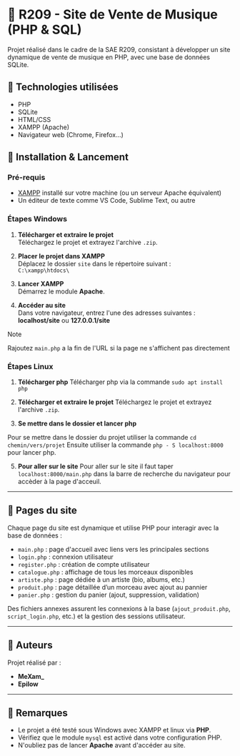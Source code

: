 <html lang="fr">

# 🎵 R209 - Site de Vente de Musique (PHP & SQL)

Projet réalisé dans le cadre de la SAE R209, consistant à développer un site dynamique de vente de musique en PHP, avec une base de données SQLite.

## 🔧 Technologies utilisées

- PHP
- SQLite
- HTML/CSS
- XAMPP (Apache)
- Navigateur web (Chrome, Firefox...)

## 🚀 Installation & Lancement

### Pré-requis

- [XAMPP](https://www.apachefriends.org/fr/index.html) installé sur votre machine (ou un serveur Apache équivalent)
- Un éditeur de texte comme VS Code, Sublime Text, ou autre

### Étapes Windows

1. **Télécharger et extraire le projet**  
   Téléchargez le projet et extrayez l'archive `.zip`.

2. **Placer le projet dans XAMPP**  
   Déplacez le dossier `site` dans le répertoire suivant :  
   `C:\xampp\htdocs\`

3. **Lancer XAMPP**  
   Démarrez le module **Apache**.

4. **Accéder au site**  
   Dans votre navigateur, entrez l'une des adresses suivantes : **localhost/site** ou **127.0.0.1/site**

> [!NOTE]
> Rajoutez `main.php` a la fin de l'URL si la page ne s'affichent pas directement

###  Étapes Linux

1. **Télécharger php**
Télécharger php via la commande `sudo apt install php`

3. **Télécharger et extraire le projet**
   Téléchargez le projet et extrayez l'archive `.zip`.

4. **Se mettre dans le dossier et lancer php**

  Pour se mettre dans le dossier du projet utiliser la commande `cd chemin/vers/projet`
  Ensuite utiliser la commande `php - S localhost:8000` pour lancer php.

5. **Pour aller sur le site**
   Pour aller sur le site il faut taper `localhost:8000/main.php` dans la barre de recherche du navigateur pour accèder à la page d'acceuil.

---
 
## 📄 Pages du site

Chaque page du site est dynamique et utilise PHP pour interagir avec la base de données :

- `main.php` : page d'accueil avec liens vers les principales sections
- `login.php` : connexion utilisateur
- `register.php` : création de compte utilisateur
- `catalogue.php` : affichage de tous les morceaux disponibles
- `artiste.php` : page dédiée à un artiste (bio, albums, etc.)
- `produit.php` : page détaillée d’un morceau avec ajout au pannier
- `panier.php` : gestion du panier (ajout, suppression, validation)

Des fichiers annexes assurent les connexions à la base (`ajout_produit.php`, `script_login.php`, etc.) et la gestion des sessions utilisateur.

---

## 👥 Auteurs

Projet réalisé par :
- **MeXam_**
- **Epilow**

---

## 📌 Remarques

- Le projet a été testé sous Windows avec XAMPP et linux via **PHP**.
- Vérifiez que le module `mysql` est activé dans votre configuration PHP.
- N'oubliez pas de lancer **Apache** avant d'accéder au site.
